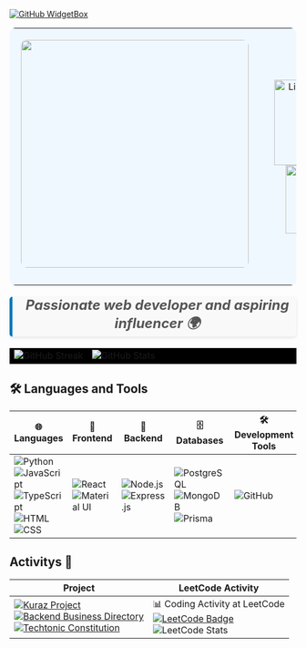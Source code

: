 
[![GitHub WidgetBox](https://github-widgetbox.vercel.app/api/profile?username=Yabe12&data=followers,repositories,stars,commits&theme=viridescent)](https://github.com/Yabe12)
<!-- <h3 align ="center"> <strong> Let`s Code.Build & FUN </strong> </h3>  -->
  <table style="width: 100%; background-color: #f0f8ff; border-radius: 10px; border: none;">
    <tr>
        <td style="text-align: center; padding: 20px; border: none;">
            <img src="https://i.giphy.com/media/v1.Y2lkPTc5MGI3NjExem9pdDNmdjczb25pMzVrbGRvYWlzbzR2OHJmMGFmaXZka2tlODJ1ZSZlcD12MV9pbnRlcm5hbF9naWZfYnlfaWQmY3Q9Zw/CcwLAV11cALh3OuEJ5/giphy.gif" 
                 width="400" 
                 style="margin-bottom: 10px; border-radius: 10px;" />
        </td>
        <td style="text-align: center; padding: 20px; border: none;">
            <!-- Social Badges -->
            <div>
                <a href="https://www.linkedin.com/in/yeabsira-behailu-19504b285/" target="_blank">
                    <img src="https://img.shields.io/badge/LinkedIn-black?style=for-the-badge&logo=linkedin&logoColor=white" 
                         alt="LinkedIn Badge" 
                         width="150" />
                </a>
                <!-- Email Badge -->
                <a href="mailto:yeabsirabehailu92@gmail.com" target="_blank" style="margin-left: 10px;">
                    <img src="https://img.shields.io/badge/Email-black?style=for-the-badge&logo=gmail&logoColor=white" 
                         alt="Email Badge" 
                         width="120" />
                </a>
            </div>
        </td>
    </tr>
</table>


   <blockquote style="text-align: center; font-size: 24px; font-weight: bold; color: #555; border-left: 5px solid #0077B5; padding-left: 10px; margin: 20px 0; font-style: italic; background-color: #f9f9f9; border-radius: 5px; box-shadow: 0 2px 5px rgba(0, 0, 0, 0.1);">
        Passionate web developer and aspiring influencer 🌍
    </blockquote>
 






<div align="center" style="background-color:black;">
  <table style="background-color:black; border-collapse:collapse;">
    <tr>
      <td style="background-color:black;">
        <img src="https://github-readme-streak-stats.herokuapp.com/?user=Yabe12&theme=black-ice&hide_border=true" alt="GitHub Streak" />
      </td>
      <td style="background-color:black;">
        <img src="https://github-readme-stats.vercel.app/api?username=Yabe12&show_icons=true&locale=en&theme=dark&hide_border=true" alt="GitHub Stats" />
      </td>
    </tr>
  </table>
</div>





## 🛠️ Languages and Tools

| 🌐 Languages | 🎨 Frontend | 🔧 Backend | 🗄️ Databases | 🛠️ Development Tools |
|--------------|-------------|------------|--------------|----------------------|
| ![Python](https://img.shields.io/badge/Python-3776AB?style=for-the-badge&logo=python&logoColor=white) <br> ![JavaScript](https://img.shields.io/badge/JavaScript-F7DF1E?style=for-the-badge&logo=javascript&logoColor=black) <br> ![TypeScript](https://img.shields.io/badge/TypeScript-3178C6?style=for-the-badge&logo=typescript&logoColor=white) <br> ![HTML](https://img.shields.io/badge/HTML5-E34F26?style=for-the-badge&logo=html5&logoColor=white) <br> ![CSS](https://img.shields.io/badge/CSS3-1572B6?style=for-the-badge&logo=css3&logoColor=white) | ![React](https://img.shields.io/badge/React-61DAFB?style=for-the-badge&logo=react&logoColor=black) <br> ![Material UI](https://img.shields.io/badge/Material%20UI-0081CB?style=for-the-badge&logo=mui&logoColor=white) | ![Node.js](https://img.shields.io/badge/Node.js-339933?style=for-the-badge&logo=node.js&logoColor=white) <br> ![Express.js](https://img.shields.io/badge/Express.js-000000?style=for-the-badge&logo=express&logoColor=white) | ![PostgreSQL](https://img.shields.io/badge/PostgreSQL-4169E1?style=for-the-badge&logo=postgresql&logoColor=white) <br> ![MongoDB](https://img.shields.io/badge/MongoDB-47A248?style=for-the-badge&logo=mongodb&logoColor=white) <br> ![Prisma](https://img.shields.io/badge/Prisma-2D3748?style=for-the-badge&logo=prisma&logoColor=white) | ![GitHub](https://img.shields.io/badge/GitHub-181717?style=for-the-badge&logo=github&logoColor=white) |

 

## Activitys 📁

| Project | LeetCode Activity |
| ------- | ------------------ |
| [![Kuraz Project](https://github-readme-stats.vercel.app/api/pin/?username=Yabe12&theme=react&repo=kuraz-project-)](https://github.com/Yabe12/kuraz-project-.git) <br> [![Backend Business Directory](https://github-readme-stats.vercel.app/api/pin/?username=Yabe12&theme=react&repo=BACKEND-BUSINESS-DIRECTORY)](https://github.com/Yabe12/BACKEND-BUSINESS-DIRECTORY.git) <br> [![Techtonic Constitution](https://github-readme-stats.vercel.app/api/pin/?username=Yabe12&theme=react&repo=Techtonic-constitution)](https://github.com/Yabe12/Techtonic-constitution.git) | 📊 Coding Activity at LeetCode <br> [![LeetCode Badge](https://img.shields.io/badge/LeetCode-FFA116?style=flat&logo=leetcode&logoColor=white)](https://leetcode.com/u/yabe12/) <br> ![LeetCode Stats](https://leetcard.jacoblin.cool/yabe12?ext=heatmap&theme=dark&width=500&height=300) |
